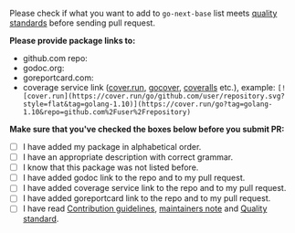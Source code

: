 Please check if what you want to add to `go-next-base` list meets [quality standards](https://github.com/NextSmartChain/go-next-base/blob/master/CONTRIBUTING.md#quality-standard) before sending pull request.

**Please provide package links to:**

- github.com repo:
- godoc.org:
- goreportcard.com:
- coverage service link ([cover.run](https://cover.run/), [gocover](http://gocover.io/), [coveralls](https://coveralls.io/) etc.), example: `[![cover.run](https://cover.run/go/github.com/user/repository.svg?style=flat&tag=golang-1.10)](https://cover.run/go?tag=golang-1.10&repo=github.com%2Fuser%2Frepository)`

**Make sure that you've checked the boxes below before you submit PR:**
- [ ] I have added my package in alphabetical order.
- [ ] I have an appropriate description with correct grammar.
- [ ] I know that this package was not listed before.
- [ ] I have added godoc link to the repo and to my pull request.
- [ ] I have added coverage service link to the repo and to my pull request.
- [ ] I have added goreportcard link to the repo and to my pull request.
- [ ] I have read [Contribution guidelines](https://github.com/NextSmartChain/go-next-base/blob/master/CONTRIBUTING.md#contribution-guidelines), [maintainers note](https://github.com/NextSmartChain/go-next-base/blob/master/CONTRIBUTING.md#maintainers) and [Quality standard](https://github.com/NextSmartChain/go-next-base/blob/master/CONTRIBUTING.md#quality-standard).
